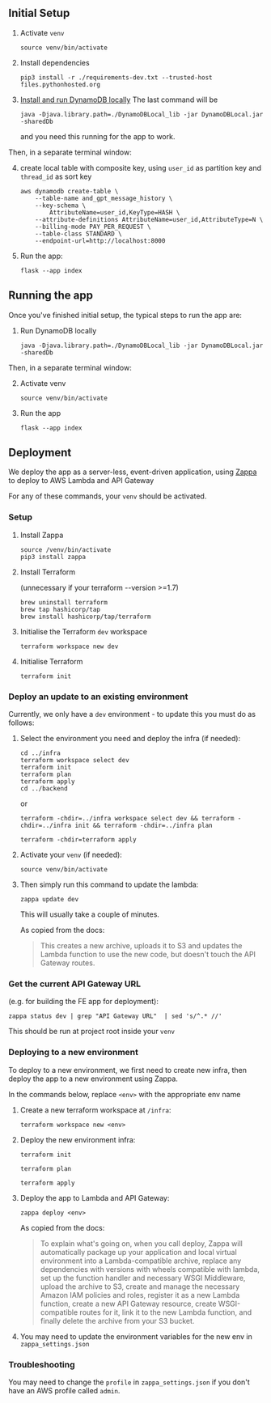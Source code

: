 ## Initial Setup
1. Activate `venv`
    ```
    source venv/bin/activate
    ```

2. Install dependencies
    ```
    pip3 install -r ./requirements-dev.txt --trusted-host files.pythonhosted.org
    ```

3. [Install and run DynamoDB locally](https://docs.aws.amazon.com/amazondynamodb/latest/developerguide/DynamoDBLocal.DownloadingAndRunning.html)
   The last command will be
   ```
   java -Djava.library.path=./DynamoDBLocal_lib -jar DynamoDBLocal.jar -sharedDb
   ```
   and you need this running for the app to work.

Then, in a separate terminal window:

4. create local table with composite key, using `user_id` as partition key and `thread_id` as sort key
    ```
    aws dynamodb create-table \
        --table-name and_gpt_message_history \
        --key-schema \
            AttributeName=user_id,KeyType=HASH \
        --attribute-definitions AttributeName=user_id,AttributeType=N \
        --billing-mode PAY_PER_REQUEST \
        --table-class STANDARD \
        --endpoint-url=http://localhost:8000
    ```

5. Run the app:
    ```
    flask --app index
    ```


## Running the app
Once you've finished initial setup, the typical steps to run the app are:

1. Run DynamoDB locally
    ```
    java -Djava.library.path=./DynamoDBLocal_lib -jar DynamoDBLocal.jar -sharedDb
    ```
Then, in a separate terminal window:

2. Activate venv
    ```
    source venv/bin/activate
    ```

4. Run the app
    ```
    flask --app index
    ```


## Deployment
We deploy the app as a server-less, event-driven application, using [Zappa](https://github.com/zappa/Zappa?tab=readme-ov-file#zappa---serverless-python) to deploy to AWS Lambda and API Gateway

For any of these commands, your `venv` should be activated.

### Setup
1. Install Zappa
    ```
    source /venv/bin/activate
    pip3 install zappa
    ```

2. Install Terraform

   (unnecessary if your terraform --version >=1.7)

    ```
    brew uninstall terraform 
    brew tap hashicorp/tap 
    brew install hashicorp/tap/terraform
    ```

3. Initialise the Terraform `dev` workspace
    ```
    terraform workspace new dev
    ```

4. Initialise Terraform
    ```
    terraform init
    ```

### Deploy an update to an existing environment
Currently, we only have a `dev` environment - to update this you must do as follows:

1. Select the environment you need and deploy the infra (if needed):
    ```
    cd ../infra
    terraform workspace select dev
    terraform init
    terraform plan
    terraform apply
    cd ../backend
    ```
   or
    ```
    terraform -chdir=../infra workspace select dev && terraform -chdir=../infra init && terraform -chdir=../infra plan
    
    terraform -chdir=terraform apply
    ```

4. Activate your `venv` (if needed):
    ```
    source venv/bin/activate
    ```
5. Then simply run this command to update the lambda:
    ```
    zappa update dev
    ```

   This will usually take a couple of minutes.

   As copied from the docs:
   > This creates a new archive,
   uploads it to S3
   and updates the Lambda function to use the new code,
   but doesn't touch the API Gateway routes.

### Get the current API Gateway URL
(e.g. for building the FE app for deployment):

```
zappa status dev | grep "API Gateway URL"  | sed 's/^.* //'
```

This should be run at project root inside your `venv`

### Deploying to a new environment

To deploy to a new environment, we first need to create new infra, then deploy the app to a new environment using Zappa.

In the commands below, replace `<env>` with the appropriate env name

1. Create a new terraform workspace at `/infra`:

    ```
    terraform workspace new <env>
    ```

2. Deploy the new environment infra:

    ```
    terraform init
   
    terraform plan
   
    terraform apply
    ```

3. Deploy the app to Lambda and API Gateway:

    ```
    zappa deploy <env>
    ```
   As copied from the docs:
   > To explain what's going on, when you call deploy, Zappa will
   automatically package up your application and local virtual environment into a Lambda-compatible archive,
   replace any dependencies with versions with wheels compatible with lambda,
   set up the function handler and necessary WSGI Middleware,
   upload the archive to S3,
   create and manage the necessary Amazon IAM policies and roles,
   register it as a new Lambda function,
   create a new API Gateway resource,
   create WSGI-compatible routes for it,
   link it to the new Lambda function,
   and finally delete the archive from your S3 bucket.

4. You may need to update the environment variables for the new env in `zappa_settings.json`

### Troubleshooting
You may need to change the `profile` in `zappa_settings.json` if you don't have an AWS profile called `admin`.